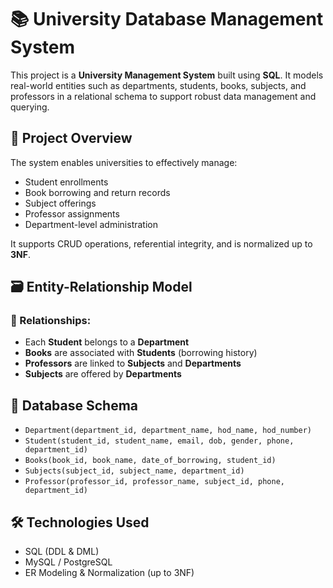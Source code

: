 # 📚 University Database Management System

This project is a **University Management System** built using **SQL**. It models real-world entities such as departments, students, books, subjects, and professors in a relational schema to support robust data management and querying.

## 📌 Project Overview

The system enables universities to effectively manage:

- Student enrollments
- Book borrowing and return records
- Subject offerings
- Professor assignments
- Department-level administration

It supports CRUD operations, referential integrity, and is normalized up to **3NF**.

## 🗃️ Entity-Relationship Model

### 🔗 Relationships:
- Each **Student** belongs to a **Department**
- **Books** are associated with **Students** (borrowing history)
- **Professors** are linked to **Subjects** and **Departments**
- **Subjects** are offered by **Departments**

## 🧱 Database Schema

- `Department(department_id, department_name, hod_name, hod_number)`
- `Student(student_id, student_name, email, dob, gender, phone, department_id)`
- `Books(book_id, book_name, date_of_borrowing, student_id)`
- `Subjects(subject_id, subject_name, department_id)`
- `Professor(professor_id, professor_name, subject_id, phone, department_id)`

## 🛠️ Technologies Used

- SQL (DDL & DML)
- MySQL / PostgreSQL
- ER Modeling & Normalization (up to 3NF)
